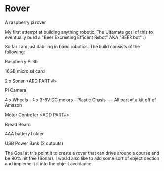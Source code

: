 # Rover
A raspberry pi rover

My first attempt at building anything robotic. The Ultamate goal of this to eventually build a "Beer Excreeting Efficent Robot" AKA "BEER bot" :)

So far I am just dabiling in basic robotics. The build consists of the following:

Raspberry PI 3b

16GB micro sd card

2 x Sonar <ADD PART #>

Pi Camera

4 x Wheels - 4 x 3-6V DC motors - Plastic Chasis --- All part of a kit off of Amazon

Motor Controller <ADD PART#>

Bread Board

4AA battery holder

USB Power Bank (2 outputs)


The Goal at this point it to create a rover that can drive around a course and be 90% hit free (Sonar). I would also like to add some sort of object dection and implement it into the object avoidance. 
